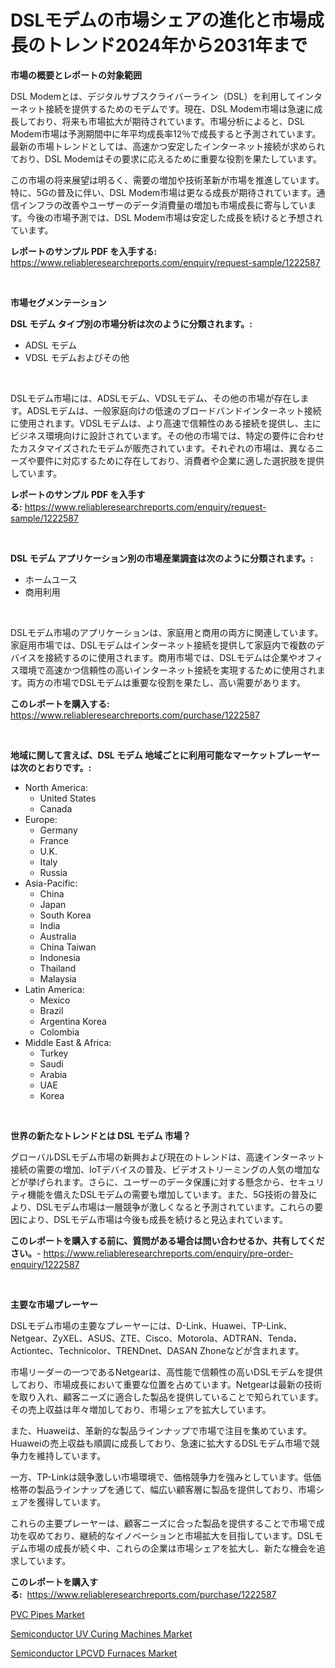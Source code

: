 <p><h1>DSLモデムの市場シェアの進化と市場成長のトレンド2024年から2031年まで</h1></p><p><strong>市場の概要とレポートの対象範囲</strong></p>
<p><p>DSL Modemとは、デジタルサブスクライバーライン（DSL）を利用してインターネット接続を提供するためのモデムです。現在、DSL Modem市場は急速に成長しており、将来も市場拡大が期待されています。市場分析によると、DSL Modem市場は予測期間中に年平均成長率12％で成長すると予測されています。最新の市場トレンドとしては、高速かつ安定したインターネット接続が求められており、DSL Modemはその要求に応えるために重要な役割を果たしています。</p><p>この市場の将来展望は明るく、需要の増加や技術革新が市場を推進しています。特に、5Gの普及に伴い、DSL Modem市場は更なる成長が期待されています。通信インフラの改善やユーザーのデータ消費量の増加も市場成長に寄与しています。今後の市場予測では、DSL Modem市場は安定した成長を続けると予想されています。</p></p>
<p><strong>レポートのサンプル PDF を入手する:</strong> <a href="https://www.reliableresearchreports.com/enquiry/request-sample/1222587">https://www.reliableresearchreports.com/enquiry/request-sample/1222587</a></p>
<p>&nbsp;</p>
<p><strong>市場セグメンテーション</strong></p>
<p><strong>DSL モデム タイプ別の市場分析は次のように分類されます。:</strong></p>
<p><ul><li>ADSL モデム</li><li>VDSL モデムおよびその他</li></ul></p>
<p>&nbsp;</p>
<p><p>DSLモデム市場には、ADSLモデム、VDSLモデム、その他の市場が存在します。ADSLモデムは、一般家庭向けの低速のブロードバンドインターネット接続に使用されます。VDSLモデムは、より高速で信頼性のある接続を提供し、主にビジネス環境向けに設計されています。その他の市場では、特定の要件に合わせたカスタマイズされたモデムが販売されています。それぞれの市場は、異なるニーズや要件に対応するために存在しており、消費者や企業に適した選択肢を提供しています。</p></p>
<p><strong>レポートのサンプル PDF を入手する:</strong>&nbsp;<a href="https://www.reliableresearchreports.com/enquiry/request-sample/1222587">https://www.reliableresearchreports.com/enquiry/request-sample/1222587</a></p>
<p>&nbsp;</p>
<p><strong> DSL モデム アプリケーション別の市場産業調査は次のように分類されます。:</strong></p>
<p><ul><li>ホームユース</li><li>商用利用</li></ul></p>
<p>&nbsp;</p>
<p><p>DSLモデム市場のアプリケーションは、家庭用と商用の両方に関連しています。家庭用市場では、DSLモデムはインターネット接続を提供して家庭内で複数のデバイスを接続するのに使用されます。商用市場では、DSLモデムは企業やオフィス環境で高速かつ信頼性の高いインターネット接続を実現するために使用されます。両方の市場でDSLモデムは重要な役割を果たし、高い需要があります。</p></p>
<p><strong>このレポートを購入する:</strong>&nbsp; <a href="https://www.reliableresearchreports.com/purchase/1222587">https://www.reliableresearchreports.com/purchase/1222587</a></p>
<p>&nbsp;</p>
<p><strong>地域に関して言えば、DSL モデム 地域ごとに利用可能なマーケットプレーヤーは次のとおりです。:</strong></p>
<p><ul>
    <li>
        North America:
        <ul>
            <li>United States</li>
            <li>Canada</li>
        </ul>
    </li>
    <li>
        Europe:
        <ul>
            <li>Germany</li>
            <li>France</li>
            <li>U.K.</li>
            <li>Italy</li>
            <li>Russia</li>
        </ul>
    </li>
    <li>
        Asia-Pacific:
        <ul>
            <li>China</li>
            <li>Japan</li>
            <li>South Korea</li>
            <li>India</li>
            <li>Australia</li>
            <li>China Taiwan</li>
            <li>Indonesia</li>
            <li>Thailand</li>
            <li>Malaysia</li>
        </ul>
    </li>
    <li>
        Latin America:
        <ul>
            <li>Mexico</li>
            <li>Brazil</li>
            <li>Argentina Korea</li>
            <li>Colombia</li>
        </ul>
    </li>
    <li>
        Middle East & Africa:
        <ul>
            <li>Turkey</li>
            <li>Saudi</li>
            <li>Arabia</li>
            <li>UAE</li>
            <li>Korea</li>
        </ul>
    </li>
    </ul></p>
<p>&nbsp;</p>
<p><strong>世界の新たなトレンドとは DSL モデム 市場？</strong></p>
<p><p>グローバルDSLモデム市場の新興および現在のトレンドは、高速インターネット接続の需要の増加、IoTデバイスの普及、ビデオストリーミングの人気の増加などが挙げられます。さらに、ユーザーのデータ保護に対する懸念から、セキュリティ機能を備えたDSLモデムの需要も増加しています。また、5G技術の普及により、DSLモデム市場は一層競争が激しくなると予測されています。これらの要因により、DSLモデム市場は今後も成長を続けると見込まれています。</p></p>
<p><strong>このレポートを購入する前に、質問がある場合は問い合わせるか、共有してください。</strong>- <a href="https://www.reliableresearchreports.com/enquiry/pre-order-enquiry/1222587">https://www.reliableresearchreports.com/enquiry/pre-order-enquiry/1222587</a></p>
<p>&nbsp;</p>
<p><strong>主要な市場プレーヤー</strong></p>
<p><p>DSLモデム市場の主要なプレーヤーには、D-Link、Huawei、TP-Link、Netgear、ZyXEL、ASUS、ZTE、Cisco、Motorola、ADTRAN、Tenda、Actiontec、Technicolor、TRENDnet、DASAN Zhoneなどが含まれます。</p><p>市場リーダーの一つであるNetgearは、高性能で信頼性の高いDSLモデムを提供しており、市場成長において重要な位置を占めています。Netgearは最新の技術を取り入れ、顧客ニーズに適合した製品を提供していることで知られています。その売上収益は年々増加しており、市場シェアを拡大しています。</p><p>また、Huaweiは、革新的な製品ラインナップで市場で注目を集めています。Huaweiの売上収益も順調に成長しており、急速に拡大するDSLモデム市場で競争力を維持しています。</p><p>一方、TP-Linkは競争激しい市場環境で、価格競争力を強みとしています。低価格帯の製品ラインナップを通じて、幅広い顧客層に製品を提供しており、市場シェアを獲得しています。</p><p>これらの主要プレーヤーは、顧客ニーズに合った製品を提供することで市場で成功を収めており、継続的なイノベーションと市場拡大を目指しています。DSLモデム市場の成長が続く中、これらの企業は市場シェアを拡大し、新たな機会を追求しています。</p></p>
<p><strong>このレポートを購入する:</strong>&nbsp;&nbsp;<a href="https://www.reliableresearchreports.com/purchase/1222587">https://www.reliableresearchreports.com/purchase/1222587</a></p>
<p><p><a href="https://gentle-editor-9db.notion.site/PVC-Pipes-Market-Size-2024-2031-Global-Industrial-Analysis-Key-Geographical-Regions-Market-Share-4e682d7acc0a4069b0bb2924390487a6">PVC Pipes Market</a></p><p><a href="https://github.com/singletonthaxterkelliehr2df/Market-Research-Report-List-1/blob/main/semiconductor-uv-curing-machines-market.md">Semiconductor UV Curing Machines Market</a></p><p><a href="https://github.com/kufem1/Market-Research-Report-List-2/blob/main/semiconductor-lpcvd-furnaces-market.md">Semiconductor LPCVD Furnaces Market</a></p></p>